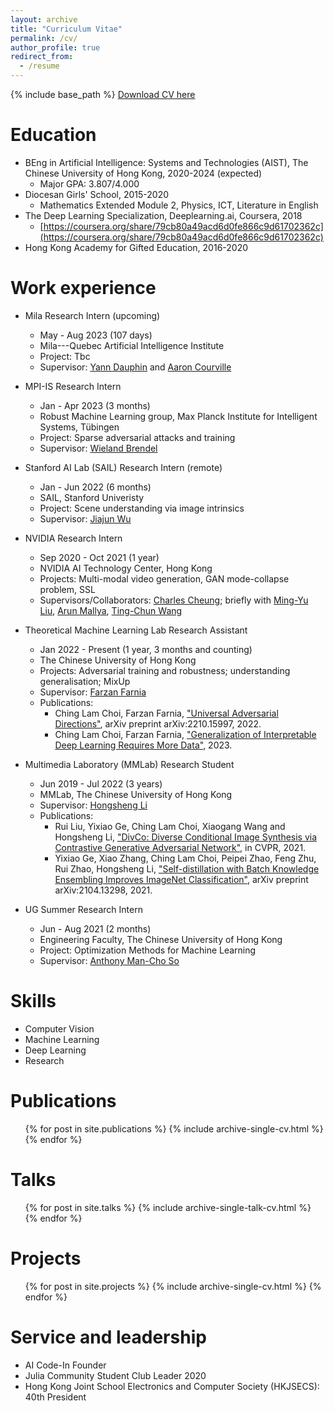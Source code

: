 ```yaml
---
layout: archive
title: "Curriculum Vitae"
permalink: /cv/
author_profile: true
redirect_from:
  - /resume
---
```


{% include base_path %}
[Download CV here](https://chinglamchoi.github.io/cchoi/files/ChingLamCHOI_CV.pdf)  

Education
======
* BEng in Artificial Intelligence: Systems and Technologies (AIST), The Chinese University of Hong Kong, 2020-2024 (expected)
  * Major GPA: 3.807/4.000
* Diocesan Girls' School, 2015-2020
  * Mathematics Extended Module 2, Physics, ICT, Literature in English
* The Deep Learning Specialization, Deeplearning.ai, Coursera, 2018
  * [https://coursera.org/share/79cb80a49acd6d0fe866c9d61702362c](https://coursera.org/share/79cb80a49acd6d0fe866c9d61702362c)
* Hong Kong Academy for Gifted Education, 2016-2020

Work experience
======
* Mila Research Intern (upcoming)
  * May - Aug 2023  (107 days)
  * Mila---Quebec Artificial Intelligence Institute
  * Project: Tbc
  * Supervisor: [Yann Dauphin](https://www.dauphin.io/) and [Aaron Courville](https://mila.quebec/en/person/aaron-courville/)

* MPI-IS Research Intern
  * Jan - Apr 2023  (3 months)
  * Robust Machine Learning group, Max Planck Institute for Intelligent Systems, Tübingen
  * Project: Sparse adversarial attacks and training 
  * Supervisor: [Wieland Brendel](https://robustml.is.mpg.de)

* Stanford AI Lab (SAIL) Research Intern (remote)
  * Jan - Jun 2022  (6 months)
  * SAIL, Stanford Univeristy
  * Project: Scene understanding via image intrinsics
  * Supervisor: [Jiajun Wu](https://jiajunwu.com/)

* NVIDIA Research Intern
  * Sep 2020 - Oct 2021 (1 year)
  * NVIDIA AI Technology Center, Hong Kong
  * Projects: Multi-modal video generation, GAN mode-collapse problem, SSL
  * Supervisors/Collaborators: [Charles Cheung](https://hk.linkedin.com/in/ka-chun-cheung-ph-d-40b12446); briefly with [Ming-Yu Liu](http://mingyuliu.net/), [Arun Mallya](https://arunmallya.github.io/), [Ting-Chun Wang](https://tcwang0509.github.io/)

* Theoretical Machine Learning Lab Research Assistant
  * Jan 2022 - Present (1 year, 3 months and counting)
  * The Chinese University of Hong Kong
  * Projects: Adversarial training and robustness; understanding generalisation; MixUp
  * Supervisor: [Farzan Farnia](https://www.cse.cuhk.edu.hk/~farnia/)
  * Publications: 
    * Ching Lam Choi, Farzan Farnia, ["Universal Adversarial Directions"](https://chinglamchoi.github.io/cchoi/files/uad.pdf), arXiv preprint arXiv:2210.15997, 2022.
    * Ching Lam Choi, Farzan Farnia, ["Generalization of Interpretable Deep Learning Requires More Data"](https://chinglamchoi.github.io/cchoi/files/interp.pdf), 2023. 

* Multimedia Laboratory (MMLab) Research Student
  * Jun 2019 - Jul 2022 (3 years)
  * MMLab, The Chinese University of Hong Kong
  * Supervisor: [Hongsheng Li](https://www.ee.cuhk.edu.hk/~hsli/)
  * Publications: 
    * Rui Liu, Yixiao Ge, Ching Lam Choi, Xiaogang Wang and Hongsheng Li, ["DivCo: Diverse Conditional Image Synthesis via Contrastive Generative Adversarial Network"](https://chinglamchoi.github.io/cchoi/files/divco.pdf), in CVPR, 2021.
    * Yixiao Ge, Xiao Zhang, Ching Lam Choi, Peipei Zhao, Feng Zhu, Rui Zhao, Hongsheng Li, ["Self-distillation with Batch Knowledge Ensembling Improves ImageNet Classification"](https://chinglamchoi.github.io/cchoi/files/bake.pdf), arXiv preprint arXiv:2104.13298, 2021. 

* UG Summer Research Intern
  * Jun - Aug 2021 (2 months)
  * Engineering Faculty, The Chinese University of Hong Kong
  * Project: Optimization Methods for Machine Learning
  * Supervisor: [Anthony Man-Cho So](https://www1.se.cuhk.edu.hk/~manchoso/)

  
Skills
======
* Computer Vision
* Machine Learning
* Deep Learning
* Research

Publications
======
  <ul>{% for post in site.publications %}
    {% include archive-single-cv.html %}
  {% endfor %}</ul>
  
Talks
======
  <ul>{% for post in site.talks %}
    {% include archive-single-talk-cv.html %}
  {% endfor %}</ul>

Projects
======
  <ul>{% for post in site.projects %}
    {% include archive-single-cv.html %}
  {% endfor %}</ul>
  
Service and leadership
======
* AI Code-In Founder
* Julia Community Student Club Leader 2020  
* Hong Kong Joint School Electronics and Computer Society (HKJSECS): 40th President 
